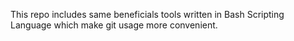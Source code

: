This repo includes same beneficials tools written in Bash Scripting Language which make git usage more convenient.
